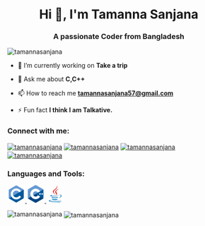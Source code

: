 <h1 align="center">Hi 👋, I'm Tamanna Sanjana</h1>
<h3 align="center">A passionate Coder from Bangladesh</h3>
<p align="left"> <img src="https://komarev.com/ghpvc/?username=tamannasanjana&label=Profile%20views&color=0e75b6&style=flat" alt="tamannasanjana" /> </p>

- 🔭 I’m currently working on **Take a trip**

- 💬 Ask me about **C,C++**

- 📫 How to reach me **tamannasanjana57@gmail.com**

- ⚡ Fun fact **I think I am Talkative.**

<h3 align="left">Connect with me:</h3>
<p align="left">
<a href="https://linkedin.com/in/tamannasanjana" target="blank"><img align="center" src="https://raw.githubusercontent.com/rahuldkjain/github-profile-readme-generator/master/src/images/icons/Social/linked-in-alt.svg" alt="tamannasanjana" height="30" width="40" /></a>
<a href="https://fb.com/tamannasanjana" target="blank"><img align="center" src="https://raw.githubusercontent.com/rahuldkjain/github-profile-readme-generator/master/src/images/icons/Social/facebook.svg" alt="tamannasanjana" height="30" width="40" /></a>
<a href="https://instagram.com/tamannasanjana" target="blank"><img align="center" src="https://raw.githubusercontent.com/rahuldkjain/github-profile-readme-generator/master/src/images/icons/Social/instagram.svg" alt="tamannasanjana" height="30" width="40" /></a>
<a href="https://www.codechef.com/users/tamannasanjana" target="blank"><img align="center" src="https://cdn.jsdelivr.net/npm/simple-icons@3.1.0/icons/codechef.svg" alt="tamannasanjana" height="30" width="40" /></a>
</p>

<h3 align="left">Languages and Tools:</h3>
<p align="left"> <a href="https://www.cprogramming.com/" target="_blank" rel="noreferrer"> <img src="https://raw.githubusercontent.com/devicons/devicon/master/icons/c/c-original.svg" alt="c" width="40" height="40"/> </a> <a href="https://www.w3schools.com/cpp/" target="_blank" rel="noreferrer"> <img src="https://raw.githubusercontent.com/devicons/devicon/master/icons/cplusplus/cplusplus-original.svg" alt="cplusplus" width="40" height="40"/> </a> <a href="https://www.java.com" target="_blank" rel="noreferrer"> <img src="https://raw.githubusercontent.com/devicons/devicon/master/icons/java/java-original.svg" alt="java" width="40" height="40"/> </a> </p>

<p><img align="left" src="https://github-readme-stats.vercel.app/api/top-langs?username=tamannasanjana&show_icons=true&locale=en&layout=compact" alt="tamannasanjana" /></p>

<p>&nbsp;<img align="center" src="https://github-readme-stats.vercel.app/api?username=tamannasanjana&show_icons=true&locale=en" alt="tamannasanjana" /></p>
